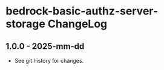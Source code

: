 # bedrock-basic-authz-server-storage ChangeLog

## 1.0.0 - 2025-mm-dd

- See git history for changes.
